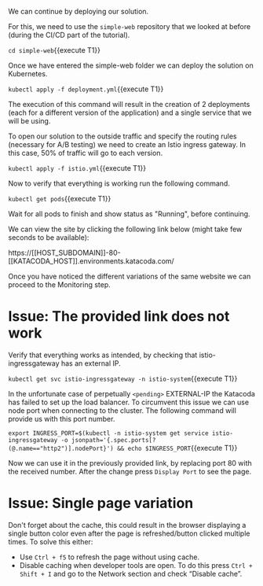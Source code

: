 We can continue by deploying our solution.

For this, we need to use the `simple-web` repository that we looked at before (during the CI/CD part of the tutorial).

`cd simple-web`{{execute T1}}

Once we have entered the simple-web folder we can deploy the solution on Kubernetes.

`kubectl apply -f deployment.yml`{{execute T1}}

The execution of this command will result in the creation of 2 deployments (each for a different version of the application) and a single service that we will be using.

To open our solution to the outside traffic and specify the routing rules (necessary for A/B testing) we need to create an Istio ingress gateway.
In this case, 50% of traffic will go to each version.

`kubectl apply -f istio.yml`{{execute T1}}

Now to verify that everything is working run the following command.

`kubectl get pods`{{execute T1}}

Wait for all pods to finish and show status as "Running", before continuing.

We can view the site by clicking the following link below (might take few seconds to be available):

https://[[HOST_SUBDOMAIN]]-80-[[KATACODA_HOST]].environments.katacoda.com/

Once you have noticed the different variations of the same website we can proceed to the Monitoring step.

# Issue: The provided link does not work
Verify that everything works as intended, by checking that istio-ingressgateway has an external IP.

`kubectl get svc istio-ingressgateway -n istio-system`{{execute T1}}

In the unfortunate case of perpetually `<pending>` EXTERNAL-IP the Katacoda has failed to set up the load balancer.
To circumvent this issue we can use node port when connecting to the cluster.
The following command will provide us with this port number.

`export INGRESS_PORT=$(kubectl -n istio-system get service istio-ingressgateway -o jsonpath='{.spec.ports[?(@.name=="http2")].nodePort}') && echo $INGRESS_PORT`{{execute T1}}

Now we can use it in the previously provided link, by replacing port 80 with the received number.
After the change press `Display Port` to see the page.

# Issue: Single page variation
Don't forget about the cache, this could result in the browser displaying a single button color even after the page is refreshed/button clicked multiple times.
To solve this either:
- Use `Ctrl + f5` to refresh the page without using cache.
- Disable caching when developer tools are open. To do this press `Ctrl + Shift + I` and go to the Network section and check “Disable cache”.